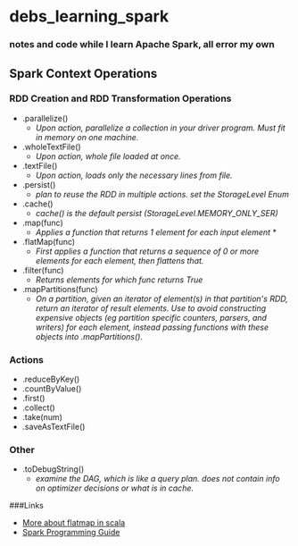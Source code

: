 debs_learning_spark
===================
### notes and code while I learn Apache Spark, all error my own

## Spark Context Operations

### RDD Creation and RDD Transformation Operations
* .parallelize()  
  * *Upon action, parallelize a collection in your driver program. Must fit in memory on one machine.*
* .wholeTextFile()
  * *Upon action, whole file loaded at once.*
* .textFile()
  * *Upon action, loads only the necessary lines from file.*
* .persist()
  * *plan to reuse the RDD in multiple actions. set the StorageLevel Enum* 
* .cache()  
  * *cache() is the default persist (StorageLevel.MEMORY_ONLY_SER)*
* .map(func)
  * *Applies a function that returns 1 element for each input element*   * 
* .flatMap(func)
  * *First applies a function that returns a sequence of 0 or more elements for each element, then flattens that.*
* .filter(func)
  * *Returns elements for which func returns True* 
* .mapPartitions(func)
  * *On a partition, given an iterator of element(s) in that partition's RDD, return an iterator of result elements. Use to avoid constructing expensive objects (eg partition specific counters, parsers, and writers) for each element, instead passing functions with these objects into .mapPartitions().*
 

### Actions
* .reduceByKey()
* .countByValue()
* .first()
* .collect()
* .take(num)
* .saveAsTextFile()

### Other
* .toDebugString()
  * *examine the DAG, which is like a query plan. does not contain info on optimizer decisions or what is in cache.*  

###Links
* [More about flatmap in scala](http://alvinalexander.com/scala/collection-scala-flatmap-examples-map-flatten)
* [Spark Programming Guide](http://spark.apache.org/docs/latest/programming-guide.html)
